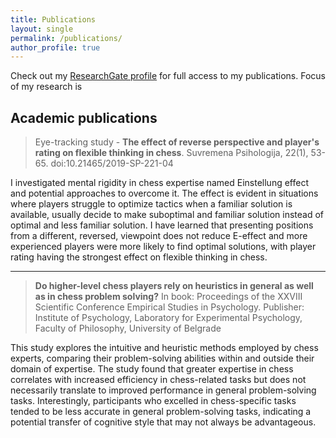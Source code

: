 ```yaml
---
title: Publications
layout: single
permalink: /publications/
author_profile: true
---
```


Check out my [ResearchGate profile](https://www.researchgate.net/profile/Marko-Antolcic) for full access to my publications.
Focus of my research is 

## Academic publications

> Eye-tracking study - **The effect of reverse perspective and player's rating on flexible thinking in
chess**. Suvremena Psihologija, 22(1), 53-65. doi:10.21465/2019-SP-221-04

I investigated mental rigidity in chess expertise named Einstellung effect and potential approaches to overcome it. 
The effect is evident in situations where  players struggle to optimize tactics when a familiar solution is available,
usually decide to make suboptimal and familiar solution instead of optimal and less familiar solution. I have learned 
that presenting positions from a different, reversed, viewpoint does not reduce E-effect and more experienced players 
were more likely to find optimal solutions, with player rating having the strongest effect on flexible thinking in chess.

---

> **Do higher-level chess players rely on heuristics in general as well as in chess problem solving?**
In book: Proceedings of the XXVIII Scientific Conference Empirical Studies in Psychology.
Publisher: Institute of Psychology, Laboratory for Experimental Psychology, Faculty of
Philosophy, University of Belgrade

This study explores the intuitive and heuristic methods 
employed by chess experts, comparing their problem-solving abilities within and outside their domain of expertise. 
The study found that greater expertise in chess correlates with
increased efficiency in chess-related tasks but does not necessarily translate to improved performance in general 
problem-solving tasks. Interestingly, participants who excelled in chess-specific tasks tended to be less accurate
in general problem-solving tasks, indicating a potential transfer of cognitive style that may not always be advantageous.